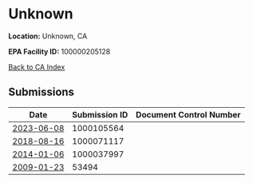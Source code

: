 # Unknown

**Location:** Unknown, CA

**EPA Facility ID:** 100000205128

[Back to CA Index](../../index.md)

## Submissions

| Date | Submission ID | Document Control Number |
|------|--------------|-------------------------|
| [2023-06-08](submissions/1000105564.md) | 1000105564 |  |
| [2018-08-16](submissions/1000071117.md) | 1000071117 |  |
| [2014-01-06](submissions/1000037997.md) | 1000037997 |  |
| [2009-01-23](submissions/53494.md) | 53494 |  |

